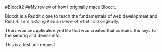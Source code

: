 #Bloccit2
##My review of how I originally made Bloccit.

Bloccit is a Reddit clone to teach the fundamentals of web development and Rails 4.
I am redoing it as a review of what I did originally.

There was an application.yml file that was created that contains the keys to the sendrig and devise info.

This is a test pull request